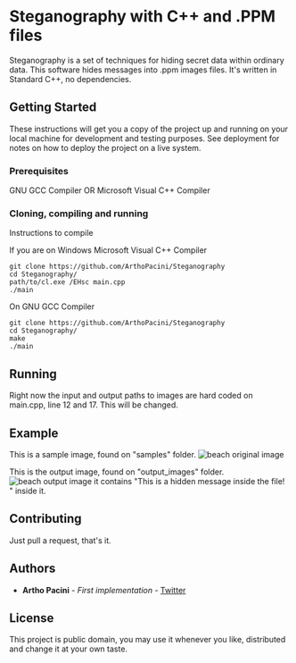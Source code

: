 # Steganography with C++ and .PPM files

Steganography is a set of techniques for hiding secret data within ordinary data. This software hides messages into .ppm images files.
It's written in Standard C++, no dependencies.

## Getting Started

These instructions will get you a copy of the project up and running on your local machine for development and testing purposes. See deployment for notes on how to deploy the project on a live system.

### Prerequisites

GNU GCC Compiler OR Microsoft Visual C++ Compiler

### Cloning, compiling and running

Instructions to compile

If you are on Windows Microsoft Visual C++ Compiler

```
git clone https://github.com/ArthoPacini/Steganography
cd Steganography/
path/to/cl.exe /EHsc main.cpp
./main
```

On GNU GCC Compiler

```
git clone https://github.com/ArthoPacini/Steganography
cd Steganography/
make
./main
```

## Running

Right now the input and output paths to images are hard coded on main.cpp, line 12 and 17. This will be changed.

## Example

This is a sample image, found on "samples" folder.
![beach original image](https://i.imgur.com/hXQY9jp.jpg)

This is the output image, found on "output_images" folder.
![beach output image](https://i.imgur.com/7J2NFiD.jpg)
it contains "This is a hidden message inside the file! " inside it.

## Contributing

Just pull a request, that's it.

## Authors

* **Artho Pacini** - *First implementation* - [Twitter](https://twitter.com/arthopacini)

## License

This project is public domain, you may use it whenever you like, distributed and change it at your own taste.
